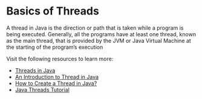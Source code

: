 # Basics of Threads

A thread in Java is the direction or path that is taken while a program is being executed. Generally, all the programs have at least one thread, known as the main thread, that is provided by the JVM or Java Virtual Machine at the starting of the program’s execution

Visit the following resources to learn more:

- [Threads in Java](https://docs.oracle.com/javase/7/docs/api/java/lang/Thread.html)
- [An Introduction to Thread in Java](https://www.simplilearn.com/tutorials/java-tutorial/thread-in-java)
- [How to Create a Thread in Java?](https://www.javatpoint.com/how-to-create-a-thread-in-java)
- [Java Threads Tutorial](https://www.youtube.com/watch?v=TCd8QIS-2KI)
